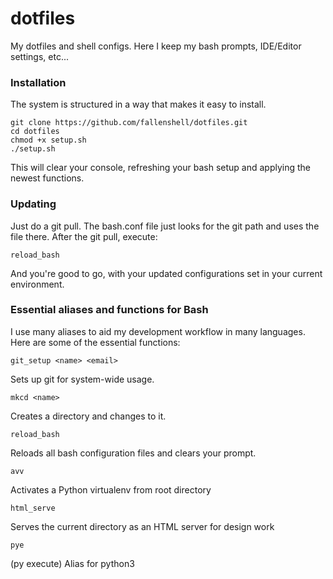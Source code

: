 # dotfiles
My dotfiles and shell configs. Here I keep my bash prompts, IDE/Editor settings, etc... 

### Installation
The system is structured in a way that makes it easy to install.

    git clone https://github.com/fallenshell/dotfiles.git
    cd dotfiles
    chmod +x setup.sh 
    ./setup.sh
    
This will clear your console, refreshing your bash setup and applying the newest functions. 

### Updating
Just do a git pull. The bash.conf file just looks for the git path and uses the file there. After the git pull, execute:

    reload_bash
  
And you're good to go, with your updated configurations set in your current environment.

### Essential aliases and functions for Bash
I use many aliases to aid my development workflow in many languages. Here are some of the essential functions:

    git_setup <name> <email>
  Sets up git for system-wide usage.
  
    mkcd <name>
  Creates a directory and changes to it.
  
    reload_bash
  Reloads all bash configuration files and clears your prompt.
  
    avv
  Activates a Python virtualenv from root directory
  
    html_serve
  Serves the current directory as an HTML server for design work
  
    pye
  (py execute)
  Alias for python3
